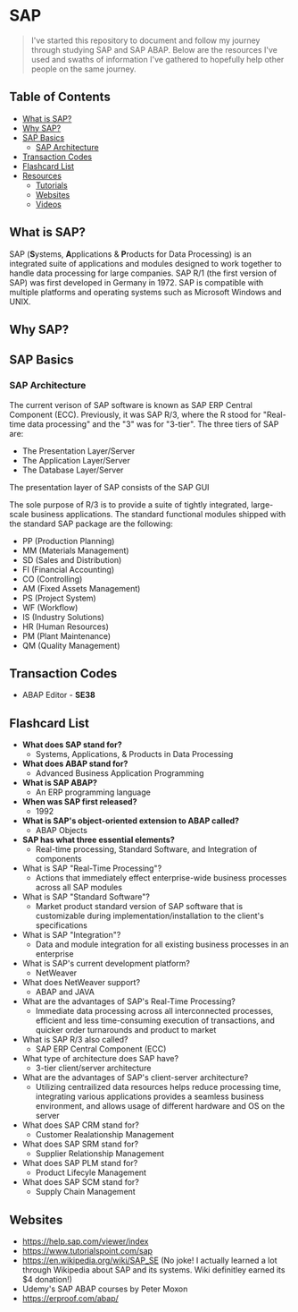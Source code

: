 # SAP

> I've started this repository to document and follow my journey through studying SAP and SAP ABAP. Below are the resources I've
> used and swaths of information I've gathered to hopefully help other people on the same journey. 

## Table of Contents
- [What is SAP?](#what-is-sap)
- [Why SAP?](#why-sap)
- [SAP Basics](#sap-basics)
  - [SAP Architecture](#sap-architecture)
- [Transaction Codes](#transaction-codes)
- [Flashcard List](#flashcard-list)
- [Resources](#resources)
  - [Tutorials](#tutorials)
  - [Websites](#websites)
  - [Videos](#videos)

## What is SAP?

SAP (**S**ystems, **A**pplications & **P**roducts for Data Processing) is an integrated suite of applications and modules designed to 
work together to handle data processing for large companies. SAP R/1 (the first version of SAP) was first developed in Germany in 1972.
SAP is compatible with multiple platforms and operating systems such as Microsoft Windows and UNIX. 

## Why SAP?

## SAP Basics

### SAP Architecture

The current verison of SAP software is known as SAP ERP Central Component (ECC). Previously, it was SAP R/3, where the R stood for "Real-time data processing" and the "3" was for "3-tier". The three tiers of SAP are:
  - The Presentation Layer/Server
  - The Application Layer/Server
  - The Database Layer/Server

The presentation layer of SAP consists of the SAP GUI


  
The sole purpose of R/3 is to provide a suite of tightly integrated, large-scale business applications. The standard functional modules
shipped with the standard SAP package are the following:
- PP (Production Planning)
- MM (Materials Management)
- SD (Sales and Distribution)
- FI (Financial Accounting)
- CO (Controlling)
- AM (Fixed Assets Management)
- PS (Project System)
- WF (Workflow)
- IS (Industry Solutions)
- HR (Human Resources)
- PM (Plant Maintenance)
- QM (Quality Management)


## Transaction Codes
- ABAP Editor - **SE38**


## Flashcard List
- **What does SAP stand for?**
  - Systems, Applications, & Products in Data Processing
- **What does ABAP stand for?**
  - Advanced Business Application Programming
- **What is SAP ABAP?**
  - An ERP programming language
- **When was SAP first released?**
  - 1992
- **What is SAP's object-oriented extension to ABAP called?**
  - ABAP Objects
- **SAP has what three essential elements?**
  - Real-time processing, Standard Software, and Integration of components
- What is SAP "Real-Time Processing"?
  - Actions that immediately effect enterprise-wide business processes across all SAP modules
- What is SAP "Standard Software"?
  - Market product standard version of SAP software that is customizable during implementation/installation to the client's specifications
- What is SAP "Integration"?
  - Data and module integration for all existing business processes in an enterprise
- What is SAP's current development platform?
  - NetWeaver
- What does NetWeaver support?
  - ABAP and JAVA
- What are the advantages of SAP's Real-Time Processing?
  - Immediate data processing across all interconnected processes, efficient and less time-consuming execution of transactions, and quicker order turnarounds and product to market
- What is SAP R/3 also called?
  - SAP ERP Central Component (ECC)
- What type of architecture does SAP have?
  - 3-tier client/server architecture
- What are the advantages of SAP's client-server architecture?
  - Utilizing centrailized data resources helps reduce processing time, integrating various applications provides a seamless business environment, and allows usage of different hardware and OS on the server
- What does SAP CRM stand for?
  - Customer Realationship Management
- What does SAP SRM stand for?
  - Supplier Relationship Management
- What does SAP PLM stand for?
  - Product Lifecyle Management
- What does SAP SCM stand for?
  - Supply Chain Management


## Websites
- https://help.sap.com/viewer/index
- https://www.tutorialspoint.com/sap
- https://en.wikipedia.org/wiki/SAP_SE (No joke! I actually learned a lot through Wikipedia about SAP and its systems. Wiki definitley earned its $4 donation!)
- Udemy's SAP ABAP courses by Peter Moxon
- https://erproof.com/abap/
